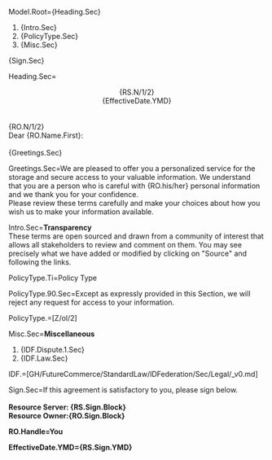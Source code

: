 Model.Root={Heading.Sec}<br><ol><li>{Intro.Sec}<li>{PolicyType.Sec}<li>{Misc.Sec}</ol>{Sign.Sec}

Heading.Sec=<center>{RS.N/1/2}<br>{EffectiveDate.YMD}</center><br><br>{RO.N/1/2}<br>Dear {RO.Name.First}:<br><br>{Greetings.Sec}

Greetings.Sec=We are pleased to offer you a personalized service for the storage and secure access to your valuable information.  We  understand that you are a person who is careful with {RO.his/her} personal information and we thank you for your confidence. <br>Please review these terms carefully and make your choices about how you wish us to make your information available. 

Intro.Sec=<b>Transparency</b><br>These terms are open sourced and drawn from a community of interest that allows all stakeholders to review and comment on them.  You may see precisely what we have added or modified by clicking on "Source" and following the links. 
 
PolicyType.Ti=Policy Type

PolicyType.90.Sec=Except as expressly provided in this Section, we will reject any request for access to your information.

PolicyType.=[Z/ol/2]

Misc.Sec=<b>Miscellaneous</b><ol><li>{IDF.Dispute.1.Sec}<li>{IDF.Law.Sec}</ol>

IDF.=[GH/FutureCommerce/StandardLaw/IDFederation/Sec/Legal/_v0.md]

Sign.Sec=If this agreement is satisfactory to you, please sign below.<br><br><b><b>Resource Server:</b> {RS.Sign.Block}<br><b>Resource Owner:</b>{RO.Sign.Block}

RO.Handle=You 

EffectiveDate.YMD={RS.Sign.YMD}